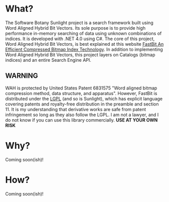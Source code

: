 # What?
The Software Botany Sunlight project is a search framework built using Word Aligned Hybrid Bit Vectors. Its sole purpose is to provide high performance in-memory searching of data using unknown combinations of indices. It is developed with .NET 4.0 using C#. The core of this project, Word Aligned Hybrid Bit Vectors, is best explained at this website [FastBit An Efficient Compressed Bitmap Index Technology](http://crd.lbl.gov/~kewu/fastbit/index.html). In addition to implementing Word Aligned Hybrid Bit Vectors, this project layers on Catalogs (bitmap indices) and an entire Search Engine API.
## WARNING
WAH is protected by United States Patent 6831575 "Word aligned bitmap compression method, data structure, and apparatus".  However, FastBit is distributed under the [LGPL](http://crd.lbl.gov/~kewu/fastbit/src/license.txt) (and so is Sunlight), which has explicit language covering patents and royalty-free distribution in the preamble and section 11.  It is my understanding that derivative works are safe from patent infringement so long as they also follow the LGPL.  I am not a lawyer, and I do not know if you can use this library commercially. **USE AT YOUR OWN RISK**
# Why?
Coming soon(ish)!
# How?
Coming soon(ish)!